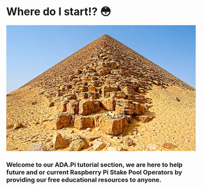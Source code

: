 # Where do I start!? 😳

![](.gitbook/assets/download-6-.jpeg)

### Welcome to our ADA.Pi tutorial section, we are here to help future and or current Raspberry Pi Stake Pool Operators by providing our free educational resources to anyone. 



